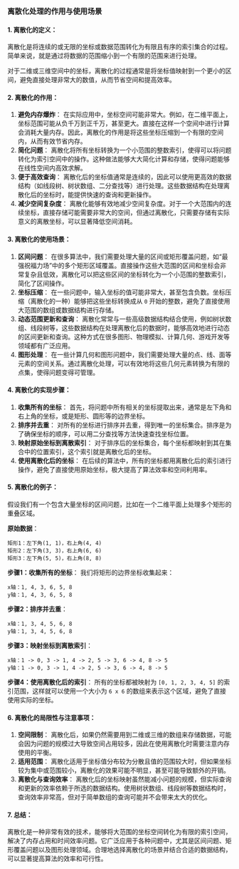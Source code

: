 ### 离散化处理的作用与使用场景

#### 1. **离散化的定义**：

离散化是将连续的或无限的坐标或数据范围转化为有限且有序的索引集合的过程。简单来说，就是通过将数据的范围缩小到一个有限的范围来进行处理。

对于二维或三维空间中的坐标，离散化的过程通常是将坐标值映射到一个更小的区间，避免直接处理非常大的数值，从而节省空间和提高效率。

#### 2. **离散化的作用**：

1. **避免内存爆炸**： 在实际应用中，坐标空间可能非常大。例如，在二维平面上，坐标范围可能从负千万到正千万，甚至更大。直接在这样一个空间中进行计算会消耗大量内存。因此，离散化的作用是将这些坐标压缩到一个有限的空间内，从而有效节省内存。
2. **简化问题**： 离散化将所有坐标转换为一个小范围的整数索引，使得可以将问题转化为索引空间中的操作。这种做法能够大大简化计算和存储，使得问题能够在线性空间内高效求解。
3. **便于高效查询**： 离散化后的坐标值通常是连续的，因此可以使用更高效的数据结构（如线段树、树状数组、二分查找等）进行处理。这些数据结构在处理离散化后的坐标时，能提供快速的查询和更新操作。
4. **减少空间复杂度**： 离散化能够有效地减少空间复杂度。对于一个大范围内的连续坐标，直接存储可能需要非常大的空间，但通过离散化，只需要存储有实际意义的离散坐标，可以显著降低空间消耗。

#### 3. **离散化的使用场景**：

1. **区间问题**： 在很多算法中，我们需要处理大量的区间或矩形覆盖问题，如“最强祝福力场”中的多个矩形区域覆盖。直接操作这些大范围的区间和坐标会非常复杂且低效，离散化可以把这些区间的坐标转化为一个小范围的整数索引，简化了区间操作。
2. **坐标压缩**： 在一些问题中，输入坐标的值可能非常大，甚至包含负数。坐标压缩（离散化的一种）能够把这些坐标转换成从 `0` 开始的整数，避免了直接使用大范围的数组或数据结构进行存储。
3. **动态范围更新和查询**： 离散化常常与一些高级数据结构结合使用，例如树状数组、线段树等，这些数据结构在处理离散化后的数据时，能够高效地进行动态的区间更新和查询。这种方式在很多图形、物理模拟、计算几何、游戏开发等领域都有广泛应用。
4. **图形处理**： 在一些计算几何和图形问题中，我们需要处理大量的点、线、面等元素的空间关系。通过离散化处理，可以有效地将这些几何元素转换为有限的点集，使得问题变得可管理。

#### 4. **离散化的实现步骤**：

1. **收集所有的坐标**： 首先，将问题中所有相关的坐标提取出来，通常是左下角和右上角的坐标，或是矩形、圆形等的边界坐标。
2. **排序并去重**： 对所有的坐标进行排序并去重，得到唯一的坐标集合。排序是为了确保坐标的顺序，可以用二分查找等方法快速查找坐标位置。
3. **映射原始坐标到离散索引**： 对于排序后的坐标集合，每个坐标都映射到其在集合中的位置索引，这个索引就是离散化后的坐标。
4. **使用离散化后的坐标**： 在后续的算法中，所有的坐标都用离散化后的索引进行操作，避免了直接使用原始坐标，极大提高了算法效率和空间利用率。

#### 5. **离散化的例子**：

假设我们有一个包含大量坐标的区间问题，比如在一个二维平面上处理多个矩形的重叠区域。

**原始数据**：

```text
矩形1：左下角(1, 1)，右上角(4, 4)
矩形2：左下角(3, 3)，右上角(6, 6)
矩形3：左下角(5, 5)，右上角(8, 8)
```

**步骤1：收集所有的坐标**： 我们将矩形的边界坐标收集起来：

```text
x轴：1, 4, 3, 6, 5, 8
y轴：1, 4, 3, 6, 5, 8
```

**步骤2：排序并去重**：

```text
x轴：1, 3, 4, 5, 6, 8
y轴：1, 3, 4, 5, 6, 8
```

**步骤3：映射坐标到离散索引**：

```text
x轴：1 -> 0, 3 -> 1, 4 -> 2, 5 -> 3, 6 -> 4, 8 -> 5
y轴：1 -> 0, 3 -> 1, 4 -> 2, 5 -> 3, 6 -> 4, 8 -> 5
```

**步骤4：使用离散化后的索引**： 所有的坐标都被映射为 `[0, 1, 2, 3, 4, 5]` 的索引范围，这样就可以使用一个大小为 `6 x 6` 的数组来表示这个区域，避免了直接使用实际的坐标。

#### 6. **离散化的局限性与注意事项**：

1. **空间限制**： 离散化后，如果仍然需要用到二维或三维的数组来存储数据，可能会因为问题的规模过大导致空间占用较多，因此在使用离散化时需要注意内存使用的平衡。
2. **适用范围**： 离散化适用于坐标值分布较为分散且值的范围较大时，但如果坐标较为集中或范围较小，离散化的效果可能不明显，甚至可能导致额外的开销。
3. **离散化与查询效率**： 离散化后的坐标映射虽然能减小问题的规模，但实际查询和更新的效率依赖于所选的数据结构。使用树状数组、线段树等数据结构时，查询效率非常高，但对于简单数组的查询可能并不会带来太大的优化。

#### 7. **总结**：

离散化是一种非常有效的技术，能够将大范围的坐标空间转化为有限的索引空间，解决了内存占用和时间效率问题。它广泛应用于各种问题中，尤其是区间问题、矩形覆盖问题以及图形处理领域。合理地选择离散化的场景并结合合适的数据结构，可以显著提高算法的效率和可行性。